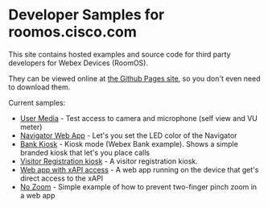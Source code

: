 # Developer Samples for roomos.cisco.com

This site contains hosted examples and source code for third party developers for Webex Devices (RoomOS).

They can be viewed online at [the Github Pages site](https://cisco-ce.github.io/roomos-samples/), so you don't even need to download them.

Current samples:

* [User Media](./usermedia) - Test access to camera and microphone (self view and VU meter)
* [Navigator Web App](./navigator/navigator-webapp/) - Let's you set the LED color of the Navigator
* [Bank Kiosk](./kiosk-example) - Kiosk mode (Webex Bank example). Shows a simple branded kiosk that let's you place calls
* [Visitor Registration kiosk](./visitor-kiosk) - A visitor registration kiosk.
* [Web app with xAPI access](./webapp-with-xapi) - A web app running on the device that get's direct access to the xAPI
* [No Zoom](./no-zoom) - Simple example of how to prevent two-finger pinch zoom in a web app
